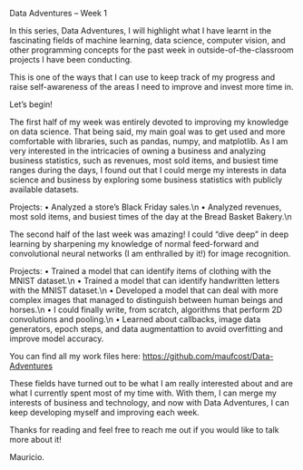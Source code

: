 Data Adventures – Week 1

In this series, Data Adventures, I will highlight what I have learnt in the fascinating fields of machine learning, 
data science, computer vision, and other programming concepts for the past week in outside-of-the-classroom projects 
I have been conducting. 

This is one of the ways that I can use to keep track of my progress and raise self-awareness of the areas I need to 
improve and invest more time in.

Let’s begin!

The first half of my week was entirely devoted to improving my knowledge on data science. That being said, my main goal 
was to get used and more comfortable with libraries, such as pandas, numpy, and matplotlib. As I am very interested in 
the intricacies of owning a business and analyzing business statistics, such as revenues, most sold items, and busiest 
time ranges during the days, I found out that I could merge my interests in data science and business by exploring some 
business statistics with publicly available datasets.

Projects:
•	Analyzed a store’s Black Friday sales.\n
•	Analyzed revenues, most sold items, and busiest times of the day at the Bread Basket Bakery.\n

The second half of the last week was amazing! I could “dive deep” in deep learning by sharpening my knowledge of normal 
feed-forward and convolutional neural networks (I am enthralled by it!) for image recognition.

Projects:
•	Trained a model that can identify items of clothing with the MNIST dataset.\n
•	Trained a model that can identify handwritten letters with the MNIST dataset.\n
•	Developed a model that can deal with more complex images that managed to distinguish between human beings and horses.\n
•	I could finally write, from scratch, algorithms that perform 2D convolutions and pooling.\n
•	Learned about callbacks, image data generators, epoch steps, and data augmentattion to avoid overfitting and improve 
model accuracy.

You can find all my work files here: https://github.com/maufcost/Data-Adventures

These fields have turned out to be what I am really interested about and are what I currently spent most of my time with. 
With them, I can merge my interests of business and technology, and now with Data Adventures, I can keep developing myself 
and improving each week.

Thanks for reading and feel free to reach me out if you would like to talk more about it!

Mauricio.

